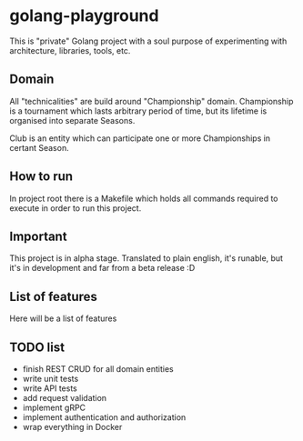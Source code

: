 # golang-playground
This is "private" Golang project with a soul purpose of experimenting with architecture, libraries, tools, etc.

## Domain
All "technicalities" are build around "Championship" domain. Championship is a tournament which lasts arbitrary
period of time, but its lifetime is organised into separate Seasons.

Club is an entity which can participate one or more Championships in certant Season.

## How to run
In project root there is a Makefile which holds all commands required to execute in order to run this project.

## Important
This project is in alpha stage. Translated to plain english, it's runable, but it's in development and far from
a beta release :D

## List of features
Here will be a list of features

## TODO list
- finish REST CRUD for all domain entities
- write unit tests
- write API tests
- add request validation
- implement gRPC
- implement authentication and authorization
- wrap everything in Docker

